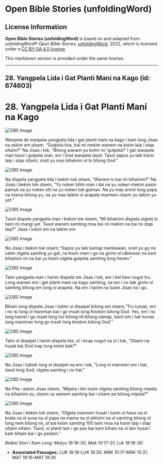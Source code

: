 # Open Bible Stories (unfoldingWord)

## License Information

**Open Bible Stories (unfoldingWord)** is based on and adapted from: _unfoldingWord® Open Bible Stories_, [unfoldingWord](https://unfoldingword.org/utw), 2022, which is licensed under a [CC BY-SA 4.0 license](https://creativecommons.org/licenses/by-sa/4.0/legalcode.en).

This markdown version is provided under the same license.



--------------------------------

## 28. Yangpela Lida i Gat Planti Mani na Kago (id: 674603)

28\. Yangpela Lida i Gat Planti Mani na Kago
============================================

![OBS Image](https://cdn.door43.org/obs/jpg/360px/obs-en-28-01.jpg)

Wanpela de wanpela yangpela lida i gat planti mani na kago i kam long Jisas na askim em olsem, “Gutpela tisa, bai mi mekim wanem na kisim laip i stap oltaim?” Na Jisas i tok, “Bilong wanem yu kolim mi ‘gutpela?’ I gat wanpela man tasol i gutpela man, em i God wanpela tasol. Tasol sapos yu laik kisim laip i stap oltaim, orait yu mas bihainim ol lo bilong God.”

![OBS Image](https://cdn.door43.org/obs/jpg/360px/obs-en-28-02.jpg)

Na dispela yangpela lida i bekim tok olsem, “Wanem lo bai mi bihainim?” Na Jisas i bekim tok olsem, “Yu noken kilim man i dai na yu noken mekim pasin pamuk na yu noken stil na yu noken tok giaman. Na yu mas aninit long papa na mama bilong yu, na yu mas laikim ol arapela manmeri olsem yu laikim yu yet.”

![OBS Image](https://cdn.door43.org/obs/jpg/360px/obs-en-28-03.jpg)

Tasol dispela yangpela man i bekim tok olsem, “Mi bihainim dispela olgeta lo taim mi mangi yet. Tasol wanem samting moa bai mi mekim na bai mi stap laip?” Jisas i lukim em na laikim em.

![OBS Image](https://cdn.door43.org/obs/jpg/360px/obs-en-28-04.jpg)

Na Jisas i bekim tok olsem,“Sapos yu laik kamap nambawan, orait yu go na salim olgeta samting yu gat, na kisim mani i go na givim ol rabisman na kam bihainim mi na bai yu kisim olgeta gutpela samting long heven.”

![OBS Image](https://cdn.door43.org/obs/jpg/360px/obs-en-28-05.jpg)

Taim yangpela man i harim dispela tok Jisas i tok, em i bel hevi nogut tru. Long wanem em i gat planti mani na kago samting, na em i no laik givim ol samting bilong em long ol arapela. Na em i tanim na lusim Jisas na i go.

![OBS Image](https://cdn.door43.org/obs/jpg/360px/obs-en-28-06.jpg)

Bihain long dispela Jisas i tokim ol disaipel bilong em olsem,“Tru tumas, em i no isi long ol maniman bai i go insait long Kindom bilong God. Yes, em i isi long kamel i go insait long hul bilong nil bilong samap, tasol em i hat tumas long maniman long go insait long kindom bilong God.”

![OBS Image](https://cdn.door43.org/obs/jpg/360px/obs-en-28-07.jpg)

Taim ol disaipel i harim dispela tok, ol i kirap nogut na ol i tok, “Olsem na husat bai God inap long kisim bek?”

![OBS Image](https://cdn.door43.org/obs/jpg/360px/obs-en-28-08.jpg)

Na Jisas i lukluk long ol disaipel na em i tok, “Long ol manmeri em i hat, tasol long God, olgeta samting i no hat.”

![OBS Image](https://cdn.door43.org/obs/jpg/360px/obs-en-28-09.jpg)

Na Pita i askim Jisas olsem, “Mipela i bin lusim olgeta samting bilong mipela na bihainim yu, olsem na wanem samting bai i olsem pe bilong mipela?”

![OBS Image](https://cdn.door43.org/obs/jpg/360px/obs-en-28-10.jpg)

Na Jisas i bekim tok olsem, “Olgeta manmeri husat i lusim ol haus na ol brata na ol susa na ol papa na mama na ol pikinini na ol samting bilong ol long nem bilong mi, ol bai kisim samting 100 taim moa na kisim laip i stap oltaim oltaim. Tasol, ol planti lain i go pas bai kam bihain na ol lain husat i kam bihain bai i go paslain.”

*Baibel Stori i Kam Long: Matyu 19:16–30; Mak 10:17–31; Luk 18:18–30\.*

* **Associated Passages:** LUK 18:18–LUK 18:30; MRK 10:17–MRK 10:31; MAT 19:16–MAT 19:30

